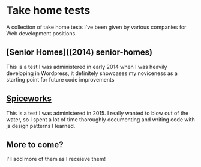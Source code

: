 # Take home tests

A collection of take home tests I've been given by various companies for Web development positions.

## [Senior Homes]((2014) senior-homes)

This is a test I was administered in early 2014 when I was heavily developing in Wordpress, it definitely showcases my noviceness as a starting point for future code improvements

## [Spiceworks](http://www.spiceworks.com/)

This is a test I was administered in 2015. I really wanted to blow out of the water, so I spent a lot of time thoroughly documenting and writing code with js design patterns I learned. 


## More to come?

I'll add more of them as I receieve them!
